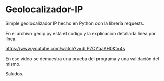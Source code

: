 # Geolocalizador-IP
Simple geolocalizador IP hecho en Python con la librería requests.

En el archivo geoip.py está el código y la explicación detallada línea por línea.

https://www.youtube.com/watch?v=dLPZCYqaAH0&t=4s

En ese vídeo se demuestra una prueba del programa y una validación del mismo.

Saludos.
